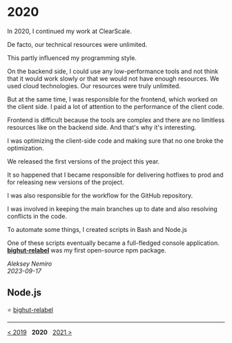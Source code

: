 # 2020

In 2020, I continued my work at ClearScale.

De facto, our technical resources were unlimited.

This partly influenced my programming style.

On the backend side, I could use any low-performance tools and not think that it would work slowly or that we would not have enough resources.
We used cloud technologies. Our resources were truly unlimited.

But at the same time, I was responsible for the frontend, which worked on the client side. I paid a lot of attention to the performance of the client code.

Frontend is difficult because the tools are complex and there are no limitless resources like on the backend side.
And that's why it's interesting.

I was optimizing the client-side code and making sure that no one broke the optimization.

We released the first versions of the project this year.

It so happened that I became responsible for delivering hotfixes to prod and for releasing new versions of the project.

I was also responsible for the workflow for the GitHub repository.

I was involved in keeping the main branches up to date and also resolving conflicts in the code.

To automate some things, I created scripts in Bash and Node.js

One of these scripts eventually became a full-fledged console application.
**[bighut-relabel](https://github.com/sfm-tools/bighut-relabel)** was my first open-source npm package.

_Aleksey Nemiro  
2023-09-17_

## Node.js

:star: [bighut-relabel](https://github.com/sfm-tools/bighut-relabel)

---
[< 2019](/2019) &nbsp; **2020** &nbsp; [2021 >](/2021)

